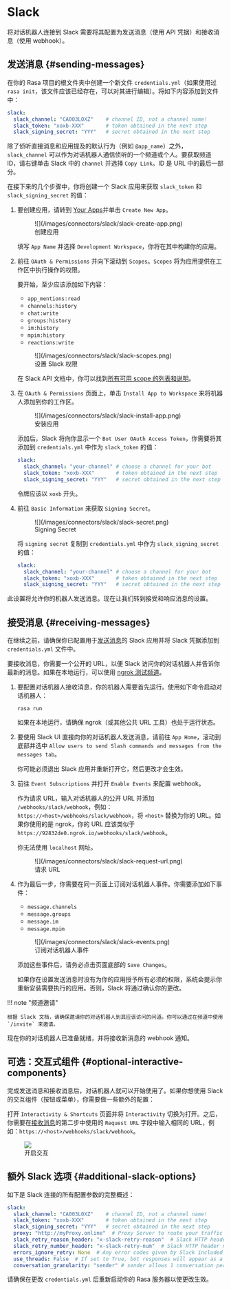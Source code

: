 # Slack

将对话机器人连接到 Slack 需要将其配置为发送消息（使用 API 凭据）和接收消息（使用 webhook）。

## 发送消息 {#sending-messages}

在你的 Rasa 项目的根文件夹中创建一个新文件 `credentials.yml`（如果使用过 `rasa init`，该文件应该已经存在，可以对其进行编辑）。将如下内容添加到文件中：

```yaml title="credentials.yml"
slack:
  slack_channel: "CA003L0XZ"    # channel ID, not a channel name!
  slack_token: "xoxb-XXX"       # token obtained in the next step
  slack_signing_secret: "YYY"   # secret obtained in the next step
```

除了侦听直接消息和应用提及的默认行为（例如 `@app_name`）之外，`slack_channel` 可以作为对话机器人通信侦听的一个频道或个人。要获取频道 ID，请右键单击 Slack 中的 `channel` 并选择 `Copy Link`。ID 是 URL 中的最后一部分。

在接下来的几个步骤中，你将创建一个 Slack 应用来获取 `slack_token` 和 `slack_signing_secret` 的值：

1. 要创建应用，请转到 [Your Apps](https://api.slack.com/apps)并单击 `Create New App`。

    <figure markdown>
      ![](/images/connectors/slack/slack-create-app.png)
      <figcaption>创建应用</figcaption>
    </figure>

    填写 `App Name` 并选择 `Development Workspace`，你将在其中构建你的应用。

2. 前往 `OAuth & Permissions` 并向下滚动到 `Scopes`。`Scopes` 将为应用提供在工作区中执行操作的权限。

    要开始，至少应该添加如下内容：

      - `app_mentions:read`
      - `channels:history`
      - `chat:write`
      - `groups:history`
      - `im:history`
      - `mpim:history`
      - `reactions:write`

    <figure markdown>
      ![](/images/connectors/slack/slack-scopes.png)
      <figcaption>设置 Slack 权限</figcaption>
    </figure>

    在 Slack API 文档中，你可以找到[所有可用 scope 的列表和说明](https://api.slack.com/scopes)。

3. 在 `OAuth & Permissions` 页面上，单击 `Install App to Workspace` 来将机器人添加到你的工作区。

    <figure markdown>
      ![](/images/connectors/slack/slack-install-app.png)
      <figcaption>安装应用</figcaption>
    </figure>

    添加后，Slack 将向你显示一个 `Bot User OAuth Access Token`，你需要将其添加到 `credentials.yml` 中作为 `slack_token` 的值：

    ```yaml title="credentials.yml" hl_lines="3"
    slack:
      slack_channel: "your-channel" # choose a channel for your bot
      slack_token: "xoxb-XXX"       # token obtained in the next step
      slack_signing_secret: "YYY"   # secret obtained in the next step
    ```

    令牌应该以 `xoxb` 开头。

4. 前往 `Basic Information` 来获取 `Signing Secret`。

    <figure markdown>
      ![](/images/connectors/slack/slack-secret.png)
      <figcaption>Signing Secret</figcaption>
    </figure>

    将 `signing secret` 复制到 `credentials.yml` 中作为 `slack_signing_secret` 的值：

    ```yaml title="credentials.yml" hl_lines="4"
    slack:
      slack_channel: "your-channel" # choose a channel for your bot
      slack_token: "xoxb-XXX"       # token obtained in the next step
      slack_signing_secret: "YYY"   # secret obtained in the next step
    ```

此设置将允许你的机器人发送消息。现在让我们转到接受和响应消息的设置。

## 接受消息 {#receiving-messages}

在继续之前，请确保你已配置用于[发送消息](/connectors/slack#sending-messages)的 Slack 应用并将 Slack 凭据添加到 `credentials.yml` 文件中。

要接收消息，你需要一个公开的 URL，以便 Slack 访问你的对话机器人并告诉你最新的消息。如果在本地运行，可以使用 [ngrok 测试频道](/messaging-and-voice-channels#testing-channels-on-your-local-machine)。

1. 要配置对话机器人接收消息，你的机器人需要首先运行。使用如下命令启动对话机器人：

    ```shell
    rasa run
    ```

    如果在本地运行，请确保 ngrok（或其他公共 URL 工具）也处于运行状态。

2. 要使用 Slack UI 直接向你的对话机器人发送消息，请前往 `App Home`，滚动到底部并选中 `Allow users to send Slash commands and messages from the messages tab`。

    你可能必须退出 Slack 应用并重新打开它，然后更改才会生效。

3. 前往 `Event Subscriptions` 并打开 `Enable Events` 来配置 webhook。

    作为请求 URL，输入对话机器人的公开 URL 并添加 `/webhooks/slack/webhook`，例如：`https://<host>/webhooks/slack/webhook`，将 `<host>` 替换为你的 URL。如果你使用的是 ngrok，你的 URL 应该类似于 `https://92832de0.ngrok.io/webhooks/slack/webhook`。

    你无法使用 `localhost` 网址。

    <figure markdown>
      ![](/images/connectors/slack/slack-request-url.png)
      <figcaption>请求 URL</figcaption>
    </figure>

4. 作为最后一步，你需要在同一页面上订阅对话机器人事件。你需要添加如下事件：

    - `message.channels`
    - `message.groups`
    - `message.im`
    - `message.mpim`

    <figure markdown>
      ![](/images/connectors/slack/slack-events.png)
      <figcaption>订阅对话机器人事件</figcaption>
    </figure>

    添加这些事件后，请务必点击页面底部的 `Save Changes`。

    如果你在设置发送消息时没有为你的应用授予所有必须的权限，系统会提示你重新安装需要执行的应用。否则，Slack 将通过确认你的更改。

!!! note "频道邀请"

    根据 Slack 文档，请确保邀请你的对话机器人到其应该访问的问道。你可以通过在频道中使用 `/invite` 来邀请。

现在你的对话机器人已准备就绪，并将接收新消息的 webhook 通知。

## 可选：交互式组件 {#optional-interactive-components}

完成发送消息和接收消息后，对话机器人就可以开始使用了。如果你想使用 Slack 的交互组件（按钮或菜单），你需要做一些额外的配置：

打开 `Interactivity & Shortcuts` 页面并将 `Interactivity` 切换为打开。之后，你需要在[接收消息](/connectors/slack#receiving-messages)的第二步中使用的 `Request URL` 字段中输入相同的 URL，例如：`https://<host>/webhooks/slack/webhook`。
    <figure markdown>
      ![](/images/connectors/slack/slack-interactivity.png)
      <figcaption>开启交互</figcaption>
    </figure>

## 额外 Slack 选项 {#additional-slack-options}

如下是 Slack 连接的所有配置参数的完整概述：

```yaml title="credentials.yml"
slack:
  slack_channel: "CA003L0XZ"    # channel ID, not a channel name!
  slack_token: "xoxb-XXX"       # token obtained in the next step
  slack_signing_secret: "YYY"   # secret obtained in the next step
  proxy: "http://myProxy.online"  # Proxy Server to route your traffic through. This configuration is optional. Only HTTP proxies are supported
  slack_retry_reason_header: "x-slack-retry-reason"  # Slack HTTP header name indicating reason that slack send retry request. This configuration is optional.
  slack_retry_number_header: "x-slack-retry-num"  # Slack HTTP header name indicating the attempt number. This configuration is optional.
  errors_ignore_retry: None  # Any error codes given by Slack included in this list will be ignored. Error codes are listed [here](https://api.slack.com/events-api#errors).
  use_threads: False  # If set to True, bot responses will appear as a threaded message in Slack. This configuration is optional and set to False by default.
  conversation_granularity: "sender" # sender allows 1 conversation per user (across channels), channel allows 1 conversation per user per channel, thread allows 1 conversation per user per thread. This configuration is optional and set to sender by default.
```

请确保在更改 `credentials.yml` 后重新启动你的 Rasa 服务器以使更改生效。
